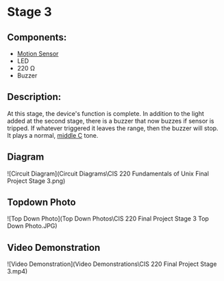 # Stage 3
## Components:
- [Motion Sensor](https://www.componentsinfo.com/hc-sr501-module-pinout-datasheet/)
- LED
- 220 Ω
- Buzzer

## Description:
At this stage, the device's function is complete. In addition to the light added at the second stage, there is a buzzer that now buzzes if sensor is tripped. If whatever triggered it leaves the range, then the buzzer will stop. It plays a normal, [middle C](https://en.wikipedia.org/wiki/C_(musical_note)#Middle_C) tone.
## Diagram
![Circuit Diagram](Circuit Diagrams\CIS 220 Fundamentals of Unix Final Project Stage 3.png)
## Topdown Photo
![Top Down Photo](Top Down Photos\CIS 220 Final Project Stage 3 Top Down Photo.JPG)
## Video Demonstration
![Video Demonstration](Video Demonstrations\CIS 220 Final Project Stage 3.mp4)